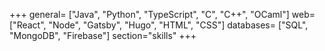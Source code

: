 +++
general= ["Java", "Python", "TypeScript", "C", "C++", "OCaml"]
web= ["React", "Node", "Gatsby", "Hugo", "HTML", "CSS"]
databases= ["SQL", "MongoDB", "Firebase"]
section="skills"
+++